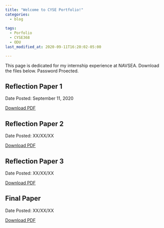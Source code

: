 ```yaml
---
title: "Welcome to CYSE Portfolio!"
categories:
  - blog
  
tags:
  - Porfolio
  - CYSE368
  - ODU
last_modified_at: 2020-09-11T16:20:02-05:00

---
```

<p> This page is dedicated for my internship experience at NAVSEA.  Download the files below.  Password Proected. </p>
<div> 
  <h2> Reflection Paper 1 </h2>
  <div class = "notice--info">
    <p> Date Posted: September 11, 2020 </p>
    <a href="/assets/downloads/CYSE_368_Reflection_Paper_1.pdf" class="btn btn--inverse .btn--small"> Download PDF</a> 
  </div>
</div>

<div> 
  <h2> Reflection Paper 2 </h2>
  <div class = "notice--info">
    <p> Date Posted: XX/XX/XX </p>
    <a href="/assets/#" class="btn btn--inverse .btn--small"> Download PDF</a> 
  </div>
</div>

<div> 
  <h2> Reflection Paper 3 </h2>
  <div class = "notice--info">
    <p> Date Posted: XX/XX/XX </p>
    <a href="/assets/#" class="btn btn--inverse .btn--small"> Download PDF</a> 
  </div>
</div>

<div> 
  <h2> Final Paper </h2>
  <div class = "notice--danger">
    <p> Date Posted: XX/XX/XX </p>
    <a href="/assets/#" class="btn btn--inverse .btn--small"> Download PDF</a> 
  </div>
</div>



